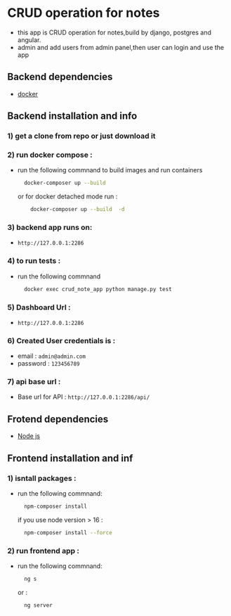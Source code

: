 # CRUD operation for notes

- this app is CRUD operation for notes,build by django, postgres and angular.
- admin and add users from admin panel,then user can login and use the app

## Backend dependencies

- [docker](https://docs.docker.com/get-docker/)

## Backend installation and info

### 1) get a clone from repo or just download it

### 2) run docker compose :

- run the following commnand to build images and run containers
  ```sh
    docker-composer up --build
  ```
  or for docker detached mode run :
  ```sh
      docker-composer up --build  -d
  ```

### 3) backend app runs on:

- `http://127.0.0.1:2286`

### 4) to run tests :

- run the following commnand
  ```sh
    docker exec crud_note_app python manage.py test
  ```

### 5) Dashboard Url :

- `http://127.0.0.1:2286`

### 6) Created User credentials is :

- email : `admin@admin.com`
- password : `123456789`

### 7) api base url :

- Base url for API : `http://127.0.0.1:2286/api/`

## Frotend dependencies

- [Node js ](https://nodejs.org/en/download)

## Frontend installation and inf

### 1) isntall packages :

- run the following commnand:
  ```sh
    npm-composer install
  ```
  if you use node version > 16 :
  ```sh
    npm-composer install --force
  ```

### 2) run frontend app :

- run the following commnand:
  ```sh
    ng s
  ```
  or :
  ```sh
    ng server
  ```
